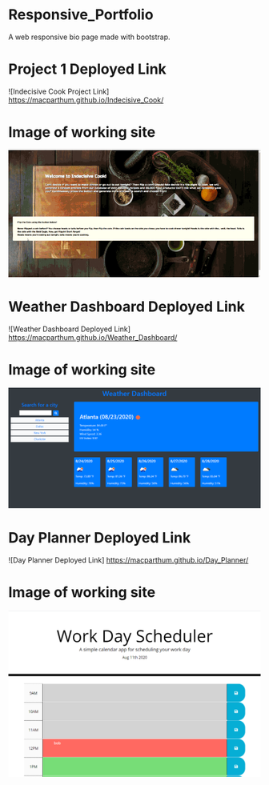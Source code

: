 # Responsive_Portfolio
A web responsive bio page made with bootstrap.  

# Project 1 Deployed Link

![Indecisive Cook Project Link] https://macparthum.github.io/Indecisive_Cook/

# Image of working site

![IndecisiveCook](/assets/indecisive.gif)

# Weather Dashboard Deployed Link

![Weather Dashboard Deployed Link] https://macparthum.github.io/Weather_Dashboard/

# Image of working site

![IndecisiveCook](/assets/weatherDash.png)

# Day Planner Deployed Link

![Day Planner Deployed Link] https://macparthum.github.io/Day_Planner/

# Image of working site

![IndecisiveCook](/assets/workDayPlan.png)





